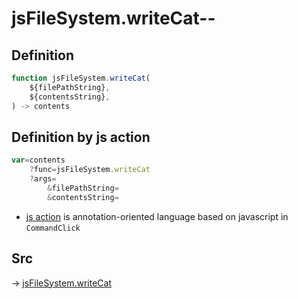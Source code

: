 # jsFileSystem.writeCat--

## Definition

```js.js
function jsFileSystem.writeCat(
	${filePathString},
	${contentsString},
) -> contents
```


## Definition by js action

```js.js
var=contents
	?func=jsFileSystem.writeCat
	?args=
		&filePathString=
		&contentsString=
```

- [js action](#) is annotation-oriented language based on javascript in `CommandClick`

## Src

-> [jsFileSystem.writeCat](https://github.com/puutaro/CommandClick/blob/master/app/src/main/java/com/puutaro/commandclick/fragment_lib/terminal_fragment/js_interface/file/JsFileSystem.kt#L68)


